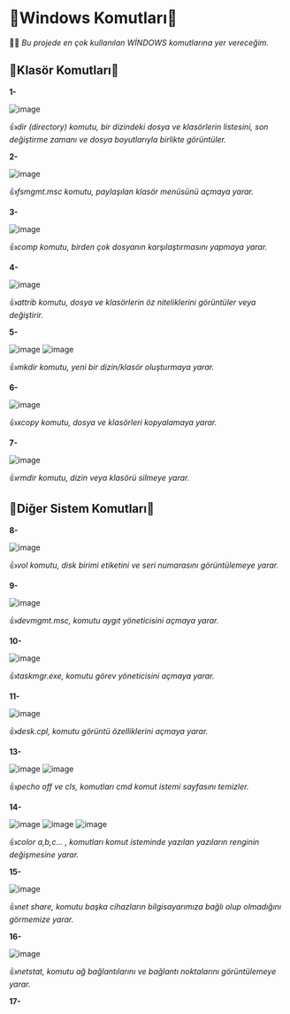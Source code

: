 # 🔵Windows Komutları🔵

:student:	*Bu projede en çok kullanılan WİNDOWS komutlarına yer vereceğim.* 

## 🔴Klasör Komutları🔴

**1-**

![image](https://github.com/user-attachments/assets/ee57653b-3913-474b-9977-9cee1423bbe2)

👍*dir (directory) komutu, bir dizindeki dosya ve klasörlerin listesini, son değiştirme zamanı ve dosya boyutlarıyla birlikte görüntüler.*

**2-**

![image](https://github.com/user-attachments/assets/4b1df62b-1fa0-4af7-854f-ab3e24dc4511)

👍*fsmgmt.msc komutu, paylaşılan klasör menüsünü açmaya yarar.*

**3-**

![image](https://github.com/user-attachments/assets/a8587251-192d-4b41-9c91-723bf3005845)

👍*comp komutu, birden çok dosyanın karşılaştırmasını yapmaya yarar.*

**4-**

![image](https://github.com/user-attachments/assets/e963d88d-604c-44cd-be5e-e72bbc6260a1)

👍*attrib komutu, dosya ve klasörlerin öz niteliklerini görüntüler veya değiştirir.*

**5-**

![image](https://github.com/user-attachments/assets/da7f47a2-fd42-47d6-8f82-67642428cd2b)
![image](https://github.com/user-attachments/assets/dba50fbc-5ea2-4eff-afc0-036bcdba16a8)

👍*mkdir komutu, yeni bir dizin/klasör oluşturmaya yarar.*

**6-**

![image](https://github.com/user-attachments/assets/f5b369f5-ef50-43b5-ba8b-127fea1631de)

👍*xcopy komutu, dosya ve klasörleri kopyalamaya yarar.*

**7-**

![image](https://github.com/user-attachments/assets/59b008e7-9a13-480e-b831-19111845c066)

👍*rmdir komutu, dizin veya klasörü silmeye yarar.*

## 🔴Diğer Sistem Komutları🔴

**8-**

![image](https://github.com/user-attachments/assets/b355c78b-ff9c-4fd2-8029-e1060022d598)

👍*vol komutu, disk birimi etiketini ve seri numarasını görüntülemeye yarar.*

**9-**

![image](https://github.com/user-attachments/assets/b096117c-8f8b-4e53-9627-c2f59f16eced)

👍*devmgmt.msc, komutu aygıt yöneticisini açmaya yarar.*

**10-**

![image](https://github.com/user-attachments/assets/edd2927a-821f-4579-a57f-5204565af2c4)

👍*taskmgr.exe, komutu görev yöneticisini açmaya yarar.*

**11-**

![image](https://github.com/user-attachments/assets/7c80e3dc-fee2-4dab-814a-d70b62094c06)

👍*desk.cpl, komutu görüntü özelliklerini açmaya yarar.*

**13-**

![image](https://github.com/user-attachments/assets/18559598-dfb8-4a9d-9d46-33f5a03de0f7)
![image](https://github.com/user-attachments/assets/a4adf9df-9c4a-4efd-aefd-e9e6a8c0f832)

👍*pecho off ve cls, komutları cmd komut istemi sayfasını temizler.*

**14-**

![image](https://github.com/user-attachments/assets/1070e881-82e1-4586-8d99-a880dd136e6e)
![image](https://github.com/user-attachments/assets/5e96a7e5-c3a3-419c-aedb-c1e98a8cbdd1)
![image](https://github.com/user-attachments/assets/92db7d85-d957-4685-b9fa-91de80cb72c6)

👍*color a,b,c... , komutları komut isteminde yazılan yazıların renginin değişmesine yarar.*

**15-**

![image](https://github.com/user-attachments/assets/56842c27-8f2d-40ab-9c0c-da4519f245bb)

👍*net share, komutu başka cihazların bilgisayarımıza bağlı olup olmadığını görmemize yarar.*

**16-**

![image](https://github.com/user-attachments/assets/9dfc585c-f01e-4635-9763-4c11da2ee3a2)

👍*netstat, komutu ağ bağlantılarını ve bağlantı noktalarını görüntülemeye yarar.*

**17-**














































